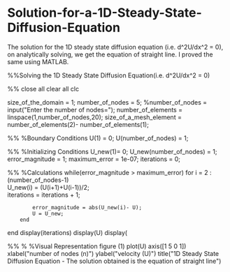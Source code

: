 # Solution-for-a-1D-Steady-State-Diffusion-Equation
The solution for the 1D steady state diffusion equation (i.e. d^2U/dx^2 = 0), on analytically solving, we get the equation of straight line. I proved the same using MATLAB. 



%%Solving the 1D Steady State Diffusion Equation(i.e. d^2U/dx^2 = 0)

%%
close all
clear all
clc

size_of_the_domain = 1;
number_of_nodes = 5;
%number_of_nodes = input("Enter the number of nodes=");
number_of_elements = linspace(1,number_of_nodes,20);
size_of_a_mesh_element = number_of_elements(2)- number_of_elements(1);

%%
%Boundary Conditions
U(1) = 0;
U(number_of_nodes) = 1;

%%
%Initializing Conditions
U_new(1)= 0;
U_new(number_of_nodes) = 1;
error_magnitude = 1;
maximum_error = 1e-07;
iterations = 0;

%%
%Calculations
while(error_magnitude > maximum_error)
        for i = 2 : (number_of_nodes-1)           
            U_new(i) = (U(i+1)+U(i-1))/2;           
            iterations = iterations + 1;
            
            error_magnitude = abs(U_new(i)- U);
            U = U_new;          
        end
        
        
end
display(iterations)
display(U)
display(

%%
% %Visual Representation
figure (1)
plot(U)
axis([1 5 0 1])
xlabel("number of nodes (n)")
ylabel("velocity (U)")
title("1D Steady State Diffusion Equation - The solution obtained is the equation of straight line")


